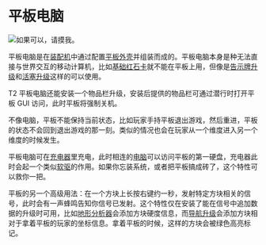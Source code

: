 # 平板电脑

![如果可以，请摸我。](item:OpenComputers:item@68)

平板电脑是在[装配机](../block/assembler.md)中通过配置[平板外壳](tabletCase1.md)并组装而成的。平板电脑本身是种无法直接与世界交互的移动计算机，比如[基础红石卡](redstoneCard1.md)就不能在平板上用，但像是[告示牌升级](signUpgrade.md)和[活塞升级](pistonUpgrade.md)这样的可以使用。

T2 平板电脑还能安装一个物品栏升级，安装后提供的物品栏可通过潜行时打开平板 GUI 访问，此时平板将强制关机。

不像电脑，平板不能保持当前状态，比如玩家手持平板退出游戏，然后重进，平板的状态不会回到退出游戏的那一刻。类似的情况也会在玩家从一个维度进入另一个维度的时候发生。

平板电脑可在[充电器](../block/charger.md)里充电，此时相连的[电脑](../general/computer.md)可以访问平板的第一硬盘，充电器此时会起一个类似[软驱](../block/diskDrive.md)的作用。如果你忘装系统，或者把平板搞成砖了，这个特性可以救你一把。

平板的另一个高级用法：在一个方块上长按右键约一秒，发射特定方块相关的信号，此时会有一声蜂鸣告知你信号已发射。这个特性仅在安装了能在信号中追加数据的升级时可用，比如[地形分析器](../block/geolyzer.md)会添加方块硬度信息，而[导航升级](navigationUpgrade.md)会添加方块相对于拿着平板的玩家的坐标信息。拿着平板的时候，这样的方块会被绿色高亮标记。
